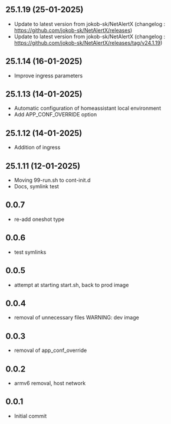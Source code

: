 
## 25.1.19 (25-01-2025)
- Update to latest version from jokob-sk/NetAlertX (changelog : https://github.com/jokob-sk/NetAlertX/releases)
- Update to latest version from jokob-sk/NetAlertX (changelog : https://github.com/jokob-sk/NetAlertX/releases/tag/v24.1.19)

## 25.1.14 (16-01-2025)
- Improve ingress parameters

## 25.1.13 (14-01-2025)
- Automatic configuration of homeassistant local environment
- Add APP_CONF_OVERRIDE option

## 25.1.12 (14-01-2025)
- Addition of ingress

## 25.1.11 (12-01-2025)
- Moving 99-run.sh to cont-init.d
- Docs, symlink test

## 0.0.7

- re-add oneshot type

## 0.0.6

- test symlinks

## 0.0.5

- attempt at starting start.sh, back to prod image

## 0.0.4

- removal of unnecessary files WARNING: dev image

## 0.0.3

- removal of app_conf_override

## 0.0.2

- armv6 removal, host network

## 0.0.1

- Initial commit
